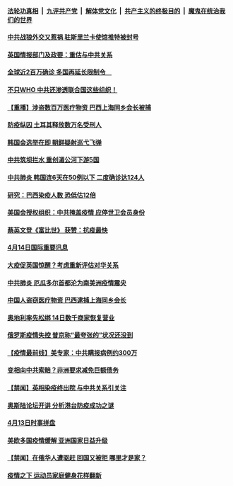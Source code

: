 ####  [法轮功真相](../../../../basic/blob/master/README.md?t=04150301) &nbsp;|&nbsp; [九评共产党](../../../../9ping.md/blob/master/README.md?t=04150301) &nbsp;|&nbsp; [解体党文化](../../../../jtdwh.md/blob/master/README.md?t=04150301)  &nbsp;|&nbsp; [共产主义的终极目的](../../../../gczydzjmd.md/blob/master/README.md?t=04150301) &nbsp;|&nbsp; [魔鬼在统治我们的世界](../../../../mgztzwmdsj.md/blob/master/README.md?t=04150301) 


#### [中共战狼外交又惹祸  驻斯里兰卡使馆推特被封号](../pages/prog202/a102823066.md?t=04150301) 

#### [英国情报部门及政要：重估与中共关系](../pages/prog202/a102823116.md?t=04150301) 

#### [全球近2百万确诊 多国再延长限制令　](../pages/prog202/a102823101.md?t=04150301) 

#### [不只WHO 中共还渗透联合国这些组织！](../pages/prog202/a102823062.md?t=04150301) 

#### [【重播】涉盗数百万医疗物资 巴西上海同乡会长被捕](../pages/prog202/a102822982.md?t=04150301) 

#### [防疫纵囚 土耳其释放数万名受刑人](../pages/prog202/a102822995.md?t=04150301) 


#### [韩国会选举在即 朝鲜疑射巡弋飞弹](../pages/prog202/a102822933.md?t=04150301) 

#### [中共筑坝拦水 重创湄公河下游5国](../pages/prog202/a102822938.md?t=04150301) 

#### [中共肺炎 韩国连6天在50例以下 二度确诊达124人](../pages/prog202/a102822915.md?t=04150301) 

#### [研究：巴西染疫人数 恐低估12倍](../pages/prog202/a102822874.md?t=04150301) 

#### [美国会授权组织：中共掩盖疫情 应停世卫会员身份](../pages/prog202/a102822869.md?t=04150301) 

#### [蔡英文登《富比世》 获赞：抗疫最快](../pages/prog202/a102822894.md?t=04150301) 

#### [4月14日国际重要讯息](../pages/prog202/a102822879.md?t=04150301) 

#### [大疫促英国惊醒？考虑重新评估对华关系](../pages/prog202/a102822824.md?t=04150301) 

#### [中共肺炎 厄瓜多尔首都沦为南美洲疫情震央](../pages/prog202/a102822700.md?t=04150301) 

#### [中国人盗窃医疗物资 巴西逮捕上海同乡会长](../pages/prog202/a102822732.md?t=04150301) 

#### [奥地利率先松绑 14日数千商家恢复营业](../pages/prog202/a102822678.md?t=04150301) 

#### [俄罗斯疫情失控  普京称“最夸张的”状况还没到](../pages/prog202/a102822648.md?t=04150301) 

#### [【疫情最前线】美专家：中共瞒报病例约300万](../pages/prog202/a102822618.md?t=04150301) 

#### [变相向中共索赔？非洲要求减免巨额债务](../pages/prog202/a102822624.md?t=04150301) 


#### [【禁闻】英相染疫终出院 与中共关系引关注](../pages/prog202/a102822541.md?t=04150301) 

#### [奥斯陆论坛开讲 分析港台防疫成功之谜](../pages/prog202/a102822529.md?t=04150301) 

#### [4月13日时事拼盘](../pages/prog202/a102822474.md?t=04150301) 

#### [美欧多国疫情缓解 亚洲国家日益升级](../pages/prog202/a102822471.md?t=04150301) 

#### [【禁闻】在俄华人遭驱赶 回国又被拒 哪里才是家？](../pages/prog202/a102822448.md?t=04150301) 

#### [疫情之下 运动员家庭健身花样翻新](../pages/prog202/a102822418.md?t=04150301) 


